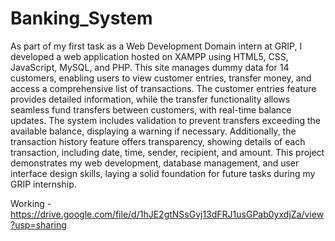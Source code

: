 # Banking_System

As part of my first task as a Web Development Domain intern at GRIP, I developed a web application hosted on XAMPP using HTML5, CSS, JavaScript, MySQL, and PHP. This site manages dummy data for 14 customers, enabling users to view customer entries, transfer money, and access a comprehensive list of transactions. The customer entries feature provides detailed information, while the transfer functionality allows seamless fund transfers between customers, with real-time balance updates. The system includes validation to prevent transfers exceeding the available balance, displaying a warning if necessary. Additionally, the transaction history feature offers transparency, showing details of each transaction, including date, time, sender, recipient, and amount. This project demonstrates my web development, database management, and user interface design skills, laying a solid foundation for future tasks during my GRIP internship.

Working -
https://drive.google.com/file/d/1hJE2gtNSsGvj13dFRJ1usGPab0yxdjZa/view?usp=sharing
